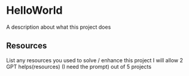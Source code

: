 # HelloWorld

A description about what this project does

## Resources
List any resources you used to solve / enhance this project
I will allow 2 GPT helps(resources) (I need the prompt) out of 5 projects